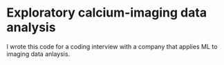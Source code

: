 # Exploratory calcium-imaging data analysis

I wrote this code for a coding interview with a company that applies ML to imaging data anlaysis. 
